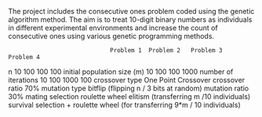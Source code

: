 The project includes the consecutive ones problem coded using the genetic algorithm method. 
The aim is to treat 10-digit binary numbers as individuals in different experimental environments and increase the count of consecutive ones using various genetic programming methods.


	                             Problem 1	Problem 2	Problem 3	Problem 4
n	                                10	       100	     100	     100
initial population size (m)	      10	       100	     100	     1000
number of iterations	            10         100	     1000    	 100
crossover type	                          One Point Crossover
crossover ratio	                                   70%
mutation type	                  bitflip (flipping n / 3 bits at random)
mutation ratio                                   	 30%
mating selection                            	roulette wheel 
                               elitism (transferring m /10 individuals) 
survival selection                                 + 
                              roulette wheel  (for transferring 9*m / 10 individuals)
